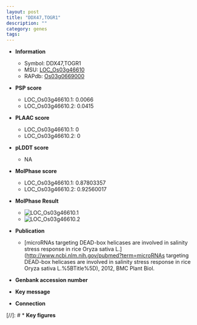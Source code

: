 ```yaml
---
layout: post
title: "DDX47,TOGR1"
description: ""
category: genes
tags: 
---
```


* **Information**  
    + Symbol: DDX47,TOGR1  
    + MSU: [LOC_Os03g46610](http://rice.plantbiology.msu.edu/cgi-bin/ORF_infopage.cgi?orf=LOC_Os03g46610)  
    + RAPdb: [Os03g0669000](http://rapdb.dna.affrc.go.jp/viewer/gbrowse_details/irgsp1?name=Os03g0669000)  

* **PSP score**  
    + LOC_Os03g46610.1: 0.0066 
    + LOC_Os03g46610.2: 0.0415 

* **PLAAC score**  
    + LOC_Os03g46610.1: 0 
    + LOC_Os03g46610.2: 0 

* **pLDDT score**
    + NA


* **MolPhase score**
    + LOC_Os03g46610.1: 0.87803357
    + LOC_Os03g46610.2: 0.92560017

* **MolPhase Result**
    + ![LOC_Os03g46610.1](https://304243504.github.io/Pictures/LOC_Os03g/LOC_Os03g46610.1.png)
    + ![LOC_Os03g46610.2](https://304243504.github.io/Pictures/LOC_Os03g/LOC_Os03g46610.2.png)

* **Publication**  
    + [microRNAs targeting DEAD-box helicases are involved in salinity stress response in rice Oryza sativa L.](http://www.ncbi.nlm.nih.gov/pubmed?term=microRNAs targeting DEAD-box helicases are involved in salinity stress response in rice Oryza sativa L.%5BTitle%5D), 2012, BMC Plant Biol.

* **Genbank accession number**  

* **Key message**  

* **Connection**  

[//]: # * **Key figures**  


